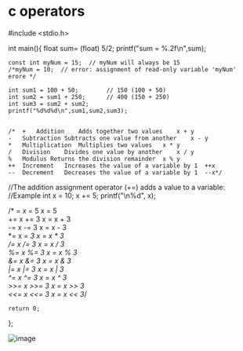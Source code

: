 # c operators 


#include <stdio.h>

int main(){
    float sum= (float) 5/2;
    printf("sum = %.2f\n",sum);

    const int myNum = 15;  // myNum will always be 15
    /*myNum = 10;  // error: assignment of read-only variable 'myNum' erore */

    int sum1 = 100 + 50;        // 150 (100 + 50)
    int sum2 = sum1 + 250;      // 400 (150 + 250)
    int sum3 = sum2 + sum2; 
    printf("%d%d%d\n",sum1,sum2,sum3);
    

    /*  +	Addition	Adds together two values	x + y	
    -	Subtraction	Subtracts one value from another	x - y	
    *	Multiplication	Multiplies two values	x * y	
    /	Division	Divides one value by another	x / y	
    %	Modulus	Returns the division remainder	x % y	
    ++	Increment	Increases the value of a variable by 1	++x	
    --	Decrement	Decreases the value of a variable by 1	--x*/

//The addition assignment operator (+=) adds a value to a variable:
//Example
int x = 10;
x += 5;
printf("\n%d", x);

/*   =	x = 5	x = 5	
    +=	x += 3	x = x + 3	
    -=	x -= 3	x = x - 3	
    *=	x *= 3	x = x * 3	
    /=	x /= 3	x = x / 3	
    %=	x %= 3	x = x % 3	
    &=	x &= 3	x = x & 3	
    |=	x |= 3	x = x | 3	
    ^=	x ^= 3	x = x ^ 3	
    >>=	x >>= 3	x = x >> 3	
    <<=	x <<= 3	x = x << 3*/



    return 0;
};
  
![image](https://github.com/ds-ecode/learning_Cpp/assets/158248079/e89fc183-b515-413d-823e-82f10397ffc6)
